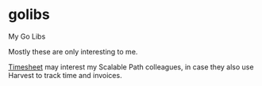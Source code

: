 # golibs
My Go Libs

Mostly these are only interesting to me.

[Timesheet](https://github.com/rwebler/golibs/tree/master/timesheet) may interest my Scalable Path colleagues, in case they also use Harvest to track time and invoices.
